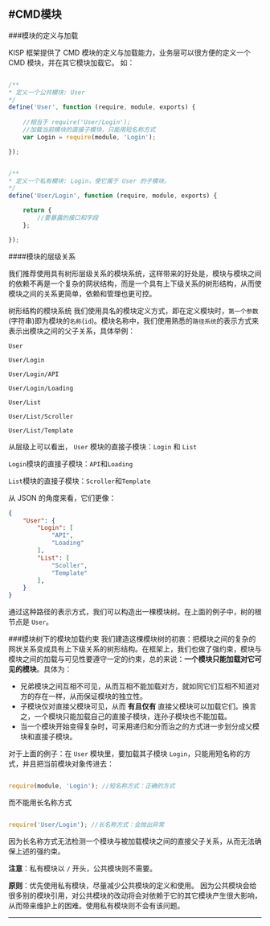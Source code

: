 ﻿
#CMD模块
---------------------------------------------------------------------------------------------

###模块的定义与加载

KISP 框架提供了 CMD 模块的定义与加载能力，业务层可以很方便的定义一个 CMD 模块，并在其它模块加载它。 如：

``` javascript

/**
* 定义一个公共模块: User
*/
define('User', function (require, module, exports) {
    
    //相当于 require('User/Login');
    //加载当前模块的直接子模块，只能用短名称方式
    var Login = require(module, 'Login'); 

});


/**
* 定义一个私有模块: Login，使它属于 User 的子模块。
*/
define('User/Login', function (require, module, exports) {

    return {
        //要暴露的接口和字段
    };

});
```

####模块的层级关系

我们推荐使用具有树形层级关系的模块系统，这样带来的好处是，模块与模块之间的依赖不再是一个复杂的网状结构，而是一个具有上下级关系的树形结构，从而使模块之间的关系更简单，依赖和管理也更可控。

树形结构的模块系统
我们使用具名的模块定义方式，即在定义模块时，`第一个参数`(字符串)即为模块的`名称`(`id`)。模块名称中，我们使用熟悉的`路径系统`的表示方式来表示出模块之间的父子关系，具体举例：

`User`

`User/Login`

`User/Login/API`

`User/Login/Loading`

`User/List`

`User/List/Scroller`

`User/List/Template`

从层级上可以看出，
`User` 模块的直接子模块：`Login` 和 `List`

`Login`模块的直接子模块：`API`和`Loading`

`List`模块的直接子模块：`Scroller`和`Template`

从 JSON 的角度来看，它们更像：

``` json
{
    "User": {
        "Login": [
	        "API", 
	        "Loading"
        ],
        "List": [
	        "Scoller", 
	        "Template"
        ],
    }
}
```

通过这种路径的表示方式，我们可以构造出一棵模块树。在上面的例子中，树的根节点是 `User`。

###模块树下的模块加载约束
我们建造这棵模块树的初衷：把模块之间的复杂的网状关系变成具有上下级关系的树形结构。在框架上，我们也做了强约束，模块与模块之间的加载与可见性要遵守一定的约束，总的来说：**一个模块只能加载对它可见的模块**。具体为：
- 兄弟模块之间互相不可见，从而互相不能加载对方，就如同它们互相不知道对方的存在一样，从而保证模块的独立性。
- 子模块仅对直接父模块可见，从而 **有且仅有** 直接父模块可以加载它们。换言之，一个模块只能加载自己的直接子模块，连孙子模块也不能加载。
- 当一个模块开始变得复杂时，可采用递归和分而治之的方式进一步划分成父模块和直接子模块。

对于上面的例子：在 `User` 模块里，要加载其子模块 `Login`，只能用短名称的方式，并且把当前模块对象传进去：

``` javascript

require(module, 'Login'); //短名称方式：正确的方式

``` 

而不能用长名称方式

``` javascript

require('User/Login'); //长名称方式：会抛出异常

``` 

因为长名称方式无法检测一个模块与被加载模块之间的直接父子关系，从而无法确保上述的强约束。


**注意**：私有模块以 `/` 开头，公共模块则不需要。

**原则**：优先使用私有模块，尽量减少公共模块的定义和使用。 因为公共模块会给很多别的模块引用，对公共模块的改动将会对依赖于它的其它模块产生很大影响，从而带来维护上的困难。使用私有模块则不会有该问题。

---------------------------------------------------------------------------------------------